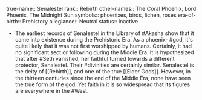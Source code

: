 true-name:: Senalestel
rank:: Rebirth
other-names:: The Coral Phoenix, Lord Phoenix, The Midnight Sun
symbols:: phoenixes, birds, lichen, roses
era-of-birth:: Prehistory
allegiance:: Neutral
status:: inactive

- The earliest records of Senalestel in the Library of #Akasha show that it came into existence during the Prehistoric Era. As a phoenix- #god, it's quite likely that it was not first worshipped by humans. Certainly, it had no significant sect or following during the Middle Era. It is hypothesized that after #Seth vanished, her faithful turned towards a different protector, Senalestel. Their #divinities are certainly similar. Senalestel is the deity of [[Rebirth]], and one of the true [[Elder Gods]]. However, in the thirteen centuries since the end of the Middle Era, none have seen the true form of the god. Yet faith in it is so widespread that its figures are everywhere in the #West.